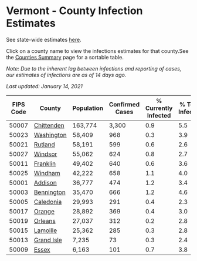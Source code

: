 # Vermont - County Infection Estimates

See state-wide estimates [here](/infections/us-vt).

Click on a county name to view the infections estimates for that county.See the [Counties Summary](/infections/summary-counties) page for a sortable table.

*Note: Due to the inherent lag between infections and reporting of cases, our estimates of infections are as of 14 days ago.*

*Last updated: January 14, 2021*

|   FIPS Code |                   County |   Population |   Confirmed Cases |   % Currently Infected |   % Total Infected |
|-------------|--------------------------|--------------|-------------------|------------------------|--------------------|
|       50007 | [Chittenden](chittenden) |      163,774 |             3,300 |                    0.9 |                5.5 |
|       50023 | [Washington](washington) |       58,409 |               968 |                    0.3 |                3.9 |
|       50021 |       [Rutland](rutland) |       58,191 |               599 |                    0.6 |                2.6 |
|       50027 |       [Windsor](windsor) |       55,062 |               624 |                    0.8 |                2.7 |
|       50011 |     [Franklin](franklin) |       49,402 |               640 |                    0.6 |                3.6 |
|       50025 |       [Windham](windham) |       42,222 |               658 |                    1.1 |                4.0 |
|       50001 |       [Addison](addison) |       36,777 |               474 |                    1.2 |                3.4 |
|       50003 | [Bennington](bennington) |       35,470 |               666 |                    1.2 |                4.6 |
|       50005 |   [Caledonia](caledonia) |       29,993 |               291 |                    0.4 |                2.3 |
|       50017 |         [Orange](orange) |       28,892 |               369 |                    0.4 |                3.0 |
|       50019 |       [Orleans](orleans) |       27,037 |               312 |                    0.2 |                2.8 |
|       50015 |     [Lamoille](lamoille) |       25,362 |               285 |                    0.3 |                2.8 |
|       50013 | [Grand Isle](grand-isle) |        7,235 |                73 |                    0.3 |                2.4 |
|       50009 |           [Essex](essex) |        6,163 |               101 |                    0.7 |                3.8 |